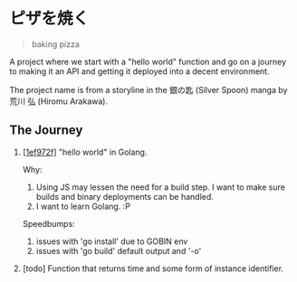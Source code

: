 # ピザを焼く

> baking pizza

A project where we start with a "hello world" function and go on a journey to making it an API and getting it deployed into a decent environment.

The project name is from a storyline in the 銀の匙 (Silver Spoon) manga by 荒川 弘 (Hiromu Arakawa).

## The Journey

1. [[1ef972f]](https://github.com/tehdarthvid/pizaoyaku/commit/1ef972f179e43c8d0e55550e4aefb2cbed848837) "hello world" in Golang.

   Why:

   1. Using JS may lessen the need for a build step. I want to make sure builds and binary deployments can be handled.
   1. I want to learn Golang. :P

   Speedbumps:

   1. issues with 'go install' due to GOBIN env
   1. issues with 'go build' default output and '-o'

1. [todo] Function that returns time and some form of instance identifier.
